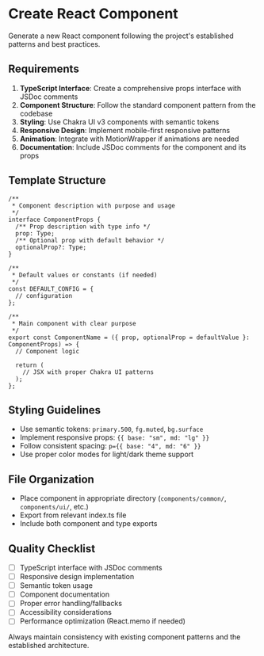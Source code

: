 # Create React Component

Generate a new React component following the project's established patterns and best practices.

## Requirements

1. **TypeScript Interface**: Create a comprehensive props interface with JSDoc comments
2. **Component Structure**: Follow the standard component pattern from the codebase
3. **Styling**: Use Chakra UI v3 components with semantic tokens
4. **Responsive Design**: Implement mobile-first responsive patterns
5. **Animation**: Integrate with MotionWrapper if animations are needed
6. **Documentation**: Include JSDoc comments for the component and its props

## Template Structure

```tsx
/**
 * Component description with purpose and usage
 */
interface ComponentProps {
  /** Prop description with type info */
  prop: Type;
  /** Optional prop with default behavior */
  optionalProp?: Type;
}

/**
 * Default values or constants (if needed)
 */
const DEFAULT_CONFIG = {
  // configuration
};

/**
 * Main component with clear purpose
 */
export const ComponentName = ({ prop, optionalProp = defaultValue }: ComponentProps) => {
  // Component logic

  return (
    // JSX with proper Chakra UI patterns
  );
};
```

## Styling Guidelines

- Use semantic tokens: `primary.500`, `fg.muted`, `bg.surface`
- Implement responsive props: `{{ base: "sm", md: "lg" }}`
- Follow consistent spacing: `p={{ base: "4", md: "6" }}`
- Use proper color modes for light/dark theme support

## File Organization

- Place component in appropriate directory (`components/common/`, `components/ui/`, etc.)
- Export from relevant index.ts file
- Include both component and type exports

## Quality Checklist

- [ ] TypeScript interface with JSDoc comments
- [ ] Responsive design implementation
- [ ] Semantic token usage
- [ ] Component documentation
- [ ] Proper error handling/fallbacks
- [ ] Accessibility considerations
- [ ] Performance optimization (React.memo if needed)

Always maintain consistency with existing component patterns and the established architecture.
